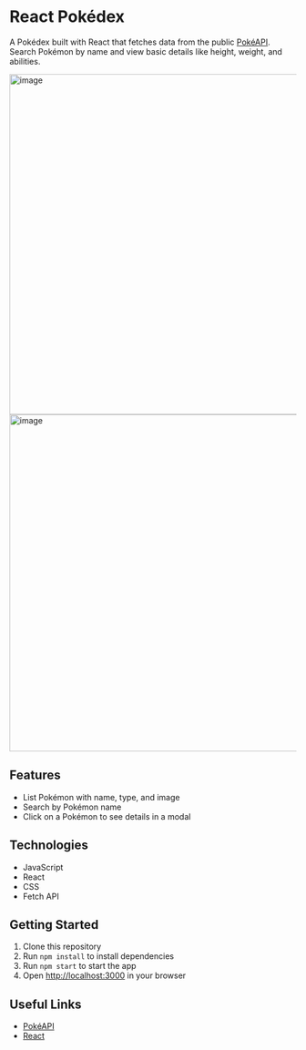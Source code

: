# React Pokédex

A Pokédex built with React that fetches data from the public [PokéAPI](https://pokeapi.co/).  
Search Pokémon by name and view basic details like height, weight, and abilities.

<img width="1350" height="598" alt="image" src="https://github.com/user-attachments/assets/d392d46b-2156-4b33-9bd4-119a1b7ca90d" />

<img width="1334" height="592" alt="image" src="https://github.com/user-attachments/assets/4ccb9c95-27b6-4912-a465-45ea64c4295c" />


## Features

- List Pokémon with name, type, and image  
- Search by Pokémon name  
- Click on a Pokémon to see details in a modal  

## Technologies

- JavaScript
- React  
- CSS  
- Fetch API  

## Getting Started

1. Clone this repository  
2. Run `npm install` to install dependencies  
3. Run `npm start` to start the app  
4. Open [http://localhost:3000](http://localhost:3000) in your browser  


## Useful Links

- [PokéAPI](https://pokeapi.co/)  
- [React](https://reactjs.org/)
